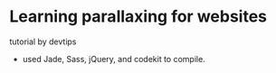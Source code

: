 # Learning parallaxing for websites
tutorial by devtips


- used Jade, Sass, jQuery, and codekit to compile. 
